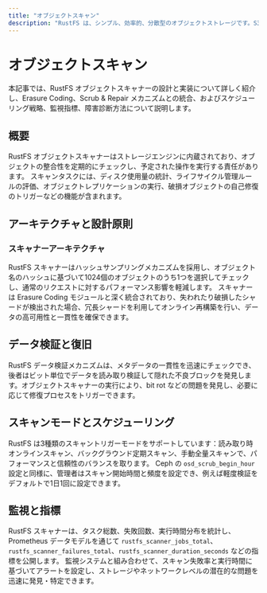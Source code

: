 ```yaml
---
title: "オブジェクトスキャン"
description: "RustFS は、シンプル、効率的、分散型のオブジェクトストレージです。S3と100%互換性があり、Apache2ライセンスで配布されるオープンソースソフトウェアです。"
---
```


# オブジェクトスキャン

本記事では、RustFS オブジェクトスキャナーの設計と実装について詳しく紹介し、Erasure Coding、Scrub & Repair メカニズムとの統合、およびスケジューリング戦略、監視指標、障害診断方法について説明します。

## 概要

RustFS オブジェクトスキャナーはストレージエンジンに内蔵されており、オブジェクトの整合性を定期的にチェックし、予定された操作を実行する責任があります。
スキャンタスクには、ディスク使用量の統計、ライフサイクル管理ルールの評価、オブジェクトレプリケーションの実行、破損オブジェクトの自己修復のトリガーなどの機能が含まれます。

## アーキテクチャと設計原則

### スキャナーアーキテクチャ

RustFS スキャナーはハッシュサンプリングメカニズムを採用し、オブジェクト名のハッシュに基づいて1024個のオブジェクトのうち1つを選択してチェックし、通常のリクエストに対するパフォーマンス影響を軽減します。
スキャナーは Erasure Coding モジュールと深く統合されており、失われたり破損したシャードが検出された場合、冗長シャードを利用してオンライン再構築を行い、データの高可用性と一貫性を確保できます。

## データ検証と復旧

RustFS データ検証メカニズムは、メタデータの一貫性を迅速にチェックでき、後者はビット単位でデータを読み取り検証して隠れた不良ブロックを発見します。オブジェクトスキャナーの実行により、bit rot などの問題を発見し、必要に応じて修復プロセスをトリガーできます。

## スキャンモードとスケジューリング

RustFS は3種類のスキャントリガーモードをサポートしています：読み取り時オンラインスキャン、バックグラウンド定期スキャン、手動全量スキャンで、パフォーマンスと信頼性のバランスを取ります。
Ceph の `osd_scrub_begin_hour` 設定と同様に、管理者はスキャン開始時間と頻度を設定でき、例えば軽度検証をデフォルトで1日1回に設定できます。

## 監視と指標

RustFS スキャナーは、タスク総数、失敗回数、実行時間分布を統計し、Prometheus データモデルを通じて `rustfs_scanner_jobs_total`、`rustfs_scanner_failures_total`、`rustfs_scanner_duration_seconds` などの指標を公開します。
監視システムと組み合わせて、スキャン失敗率と実行時間に基づいてアラートを設定し、ストレージやネットワークレベルの潜在的な問題を迅速に発見・特定できます。

